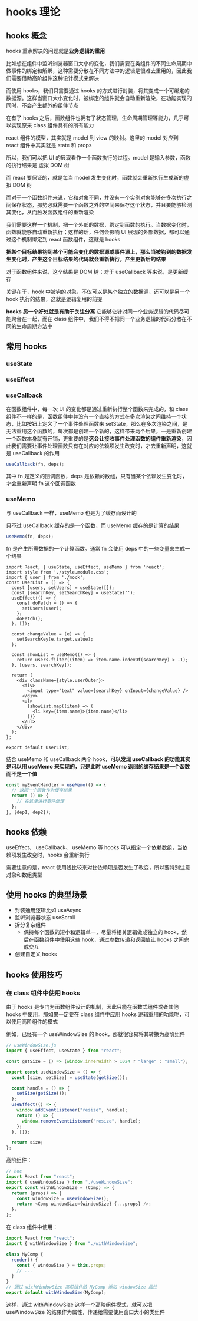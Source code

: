 # hooks 理论

## hooks 概念

hooks 重点解决的问题就是**业务逻辑的重用**

比如想在组件中监听浏览器窗口大小的变化，我们需要在类组件的不同生命周期中做事件的绑定和解绑，这种需要分散在不同方法中的逻辑是很难去重用的，因此我们需要借助高阶组件这种设计模式来解决

而使用 hooks，我们只需要通过 hooks 的方式进行封装，将其变成一个可绑定的数据源。这样当窗口大小变化时，被绑定的组件就会自动重新渲染，在功能实现的同时，不会产生额外的组件节点

在有了 hooks 之后，函数组件也拥有了状态管理，生命周期管理等能力，几乎可以实现原来 class 组件具有的所有能力

react 组件的模型，其实就是 model 到 view 的映射。这里的 model 对应到 react 组件中其实就是 state 和 props

所以，我们可以把 UI 的展现看作一个函数执行的过程。model 是输入参数，函数的执行结果是 虚拟 DOM 树

而 react 要保证的，就是每当 model 发生变化时，函数就会重新执行生成新的虚拟 DOM 树

而对于一个函数组件来说，它和对象不同，并没有一个实例对象能够在多次执行之间保存状态，那势必就需要一个函数之外的空间来保存这个状态，并且要能够检测其变化，从而触发函数组件的重新渲染

我们需要这样一个机制，把一个外部的数据，绑定到函数的执行。当数据变化时，函数就能够自动重新执行；这样的话，任何会影响 UI 展现的外部数据，都可以通过这个机制绑定到 react 函数组件，这就是 hooks

**把某个目标结果钩到某个可能会变化的数据源或事件源上，那么当被钩到的数据发生变化时，产生这个目标结果的代码就会重新执行，产生更新后的结果**

对于函数组件来说，这个结果是 DOM 树；对于 useCallback 等来说，是更新缓存

关键在于，hook 中被钩的对象，不仅可以是某个独立的数据源，还可以是另一个 hook 执行的结果，这就是逻辑复用的前提

**hooks 另一个好处就是有助于关注分离**
它能够让针对同一个业务逻辑的代码尽可能聚合在一起，而在 class 组件中，我们不得不把同一个业务逻辑的代码分散在不同的生命周期方法中

## 常用 hooks

### useState

### useEffect

### useCallback

在函数组件中，每一次 UI 的变化都是通过重新执行整个函数来完成的，和 class 组件不一样的是，函数组件中并没有一个直接的方式在多次渲染之间维持一个状态，比如按钮上定义了一个事件处理函数来 setState，那么在多次渲染之间，是无法重用这个函数的，每次都是创建一个新的，这样带来两个后果，一是重新创建一个函数本身就有开销，更重要的是**这会让接收事件处理函数的组件重新渲染**，因此我们需要让事件处理函数只有在对应的依赖项发生改变时，才去重新声明，这就是 useCallback 的作用

```js
useCallback(fn, deps);
```

其中 fn 是定义的回调函数，deps 是依赖的数组，只有当某个依赖发生变化时，才会重新声明 fn 这个回调函数

### useMemo

与 useCallback 一样，useMemo 也是为了缓存而设计的

只不过 useCallback 缓存的是一个函数，而 useMemo 缓存的是计算的结果

```js
useMemo(fn, deps);
```

fn 是产生所需数据的一个计算函数。通常 fn 会使用 deps 中的一些变量来生成一个结果

```js{18-20}
import React, { useState, useEffect, useMemo } from 'react';
import style from './style.module.css';
import { user } from './mock';
const UserList = () => {
  const [users, setUsers] = useState([]);
  const [searchKey, setSearchKey] = useState('');
  useEffect(() => {
    const doFetch = () => {
      setUsers(user);
    };
    doFetch();
  }, []);

  const changeValue = (e) => {
    setSearchKey(e.target.value);
  };

  const showList = useMemo(() => {
    return users.filter((item) => item.name.indexOf(searchKey) > -1);
  }, [users, searchKey]);

  return (
    <div className={style.userOuter}>
      <div>
        <input type="text" value={searchKey} onInput={changeValue} />
      </div>
      <ul>
        {showList.map((item) => (
          <li key={item.name}>{item.name}</li>
        ))}
      </ul>
    </div>
  );
};

export default UserList;
```

结合 useMemo 和 useCallback 两个 hook，**可以发现 useCallback 的功能其实是可以用 useMemo 来实现的，只是此时 useMemo 返回的缓存结果是一个函数而不是一个值**

```js
const myEventHandler = useMemo(() => {
  // 返回一个函数作为缓存结果
  return () => {
    // 在这里进行事件处理
  };
}, [dep1, dep2]);
```

## hooks 依赖

useEffect、 useCallback、 useMemo 等 hooks 可以指定一个依赖数组，当依赖项发生改变时，hooks 会重新执行

需要注意的是，react 使用浅比较来对比依赖项是否发生了改变，所以要特别注意对象和数组类型

## 使用 hooks 的典型场景

- 封装通用逻辑比如 useAsync
- 监听浏览器状态 useScroll
- 拆分复杂组件
  - 保持每个函数的短小和逻辑单一，尽量将相关逻辑做成独立的 hook，然后在函数组件中使用这些 hook，通过参数传递和返回值让 hooks 之间完成交互
- 创建自定义 hooks

## hooks 使用技巧

### 在 class 组件中使用 hooks

由于 hooks 是专门为函数组件设计的机制，因此只能在函数式组件或者其他 hooks 中使用，那如果一定要在 class 组件中应用 hooks 逻辑重用的功能呢，可以使用高阶组件的模式

例如，已经有一个 useWindowSize 的 hook，那就很容易将其转换为高阶组件

```js
// useWindowSize.js
import { useEffect, useState } from "react";

const getSize = () => (window.innerWidth > 1024 ? "large" : "small");

export const useWindowSize = () => {
  const [size, setSize] = useState(getSize());

  const handle = () => {
    setSize(getSize());
  };
  useEffect(() => {
    window.addEventListener("resize", handle);
    return () => {
      window.removeEventListener("resize", handle);
    };
  }, []);

  return size;
};
```

高阶组件：

```js
// hoc
import React from "react";
import { useWindowSize } from "./useWindowSize";
export const withWindowSize = (Comp) => {
  return (props) => {
    const windowSize = useWindowSize();
    return <Comp windowSize={windowSize} {...props} />;
  };
};
```

在 class 组件中使用：

```js
import React from "react";
import { withWindowSize } from "./withWindowSize";

class MyComp {
  render() {
    const { windowSize } = this.props;
    // ...
  }
}
// 通过 withWindowSize 高阶组件给 MyComp 添加 windowSize 属性
export default withWindowSize(MyComp);
```

这样，通过 withWindowSize 这样一个高阶组件模式，就可以把 useWindowSize 的结果作为属性，传递给需要使用窗口大小的类组件
